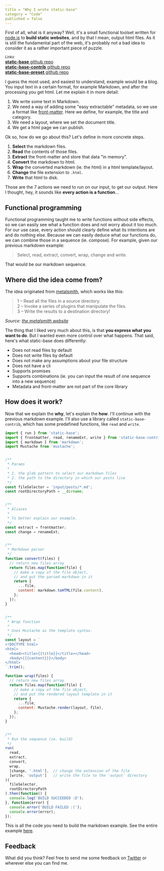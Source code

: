 ```yaml
---
title = "Why I wrote static-base"
category = "Code"
published = false
---
```


First of all, what is it anyway? Well, it's a small functional toolset written for [node.js](https://nodejs.org/en/) to **build static websites**, and by that I mean, output html files. As it is still the fundamental part of the web, it's probably not a bad idea to consider it as a rather important piece of puzzle.

<small>_Links:_</small>  
[**static-base** github repo](https://github.com/icidasset/static-base)  
[**static-base-contrib** github repo](https://github.com/icidasset/static-base-contrib)  
[**static-base-preset** github repo](https://github.com/icidasset/static-base-preset)

I guess the most used, and easiest to understand, example would be a blog. You input text in a certain format, for example Markdown, and after the processing you get html. Let me explain it in more detail:

1. We write some text in Markdown.
2. We need a way of adding some "easy extractable" metadata, so we use a format like [front-matter](https://jekyllrb.com/docs/frontmatter/). Here we define, for example, the title and category.
3. We need a layout, where we set the document title.
4. We get a html page we can publish.

Ok so, how do we go about this? Let's define in more concrete steps.

1. **Select** the markdown files.
2. **Read** the contents of those files.
3. **Extract** the front-matter and store that data "in memory".
4. **Convert** the markdown to html.
5. **Wrap** the converted markdown (ie. the html) in a html template/layout.
6. **Change** the file extension to `.html`.
7. **Write** that html to disk.

Those are the 7 actions we need to _run_ on our input, to get our output.
Here I thought, hey, it sounds like **every action is a function**...


## Functional programming

Functional programming taught me to write functions without side effects, so we can easily see what a function does and not worry about it too much. For our use case, every action should clearly define what its intentions are and do nothing else. Because we can easily deduce what our functions do, we can combine those in a sequence (ie. compose). For example, given our previous markdown example:

> Select, read, extract, convert, wrap, change and write.

That would be our markdown sequence.


## Where did the idea come from?

The idea originated from [metalsmith](http://www.metalsmith.io/), which works like this:

> 1 – Read all the files in a source directory.  
> 2 – Invoke a series of plugins that manipulate the files.  
> 3 – Write the results to a destination directory!

_Source: [the metalsmith website](http://www.metalsmith.io/)_

The thing that I liked very much about this, is that **you express what you want to do**. But I wanted even more control over what happens. That said, here's what static-base does differently:

- Does not read files by default
- Does not write files by default
- Does not make any assumptions about your file structure
- Does not have a cli
- Supports promises
- Supports combinations (ie. you can input the result of one sequence into a new sequence)
- Metadata and front-matter are not part of the core library


## How does it work?

Now that we explain the **why**, let's explain the **how**. I'll continue with the previous markdown example. I'll also use a library called `static-base-contrib`, which has some predefined functions, like `read` and `write`.

```js
import { run } from 'static-base';
import { frontmatter, read, renameExt, write } from 'static-base-contrib';
import { markdown } from 'markdown';
import Mustache from 'mustache';


/**
 * Params
 *
 * 1. the glob pattern to select our markdown files
 * 2. the path to the directory in which our posts live
 */
const fileSelector = 'input/posts/*.md';
const rootDirectoryPath = __dirname;


/**
 * Aliases
 *
 * To better explain our example.
 */
const extract = frontmatter;
const change = renameExt;


/**
 * Markdown parser
 */
function convert(files) {
  // return new files array
  return files.map(function(file) {
    // make a copy of the file object,
    // and put the parsed markdown in it
    return {
      ...file,
      content: markdown.toHTML(file.content),
    };
  });
}


/**
 * Wrap function
 *
 * Uses Mustache as the template syntax.
 */
const layout = `
<!DOCTYPE html>
<html>
  <head><title>{{title}}</title></head>
  <body>{{{content}}}</body>
</html>
`.trim();

function wrap(files) {
  // return new files array
  return files.map(function(file) {
    // make a copy of the file object,
    // and put the rendered layout template in it
    return {
      ...file,
      content: Mustache.render(layout, file),
    };
  });
}


/**
 * Run the sequence (ie. build)
 */
run(
  read,
  extract,
  convert,
  wrap,
  [change, '.html'],  // change the extension of the file
  [write, 'output']   // write the file to the 'output' directory
)(
  fileSelector,
  rootDirectoryPath
).then(function() {
  console.log('BUILD SUCCEEDED :D');
}, function(error) {
  console.error('BUILD FAILED :(');
  console.error(error);
});
```

This is all the code you need to build the markdown example.
See the entire example [here](https://github.com/icidasset/static-base-markdown-example).


## Feedback

What did you think? Feel free to send me some feedback on [Twitter](https://twitter.com/icidasset) or wherever else you can find me.
